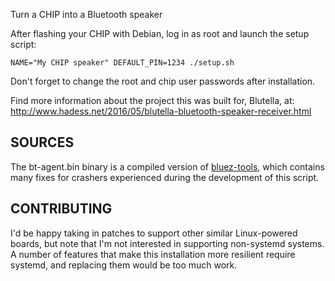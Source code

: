 Turn a CHIP into a Bluetooth speaker

After flashing your CHIP with Debian, log in as root and launch the
setup script:
```
NAME="My CHIP speaker" DEFAULT_PIN=1234 ./setup.sh
```

Don't forget to change the root and chip user passwords after installation.

Find more information about the project this was built for, Blutella, at:
http://www.hadess.net/2016/05/blutella-bluetooth-speaker-receiver.html

SOURCES
-------

The bt-agent.bin binary is a compiled version of [bluez-tools](https://github.com/khvzak/bluez-tools),
which contains many fixes for crashers experienced during the development of
this script.

CONTRIBUTING
------------
I'd be happy taking in patches to support other similar Linux-powered boards,
but note that I'm not interested in supporting non-systemd systems. A number
of features that make this installation more resilient require systemd, and
replacing them would be too much work.
